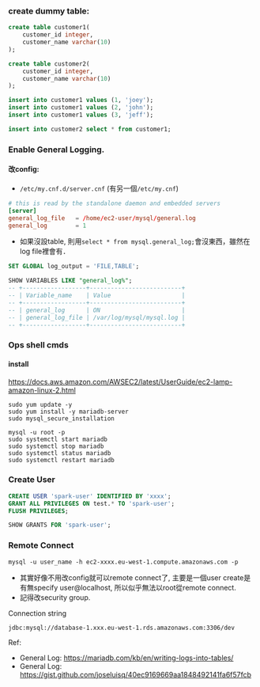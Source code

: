 
### create dummy table:
```sql
create table customer1(
    customer_id integer,
    customer_name varchar(10)
);

create table customer2(
    customer_id integer,
    customer_name varchar(10)
);

insert into customer1 values (1, 'joey');
insert into customer1 values (2, 'john');
insert into customer1 values (3, 'jeff');

insert into customer2 select * from customer1;
```


### Enable General Logging.
#### 改config: 
- `/etc/my.cnf.d/server.cnf` (有另一個`/etc/my.cnf`)
```conf
# this is read by the standalone daemon and embedded servers
[server]
general_log_file   = /home/ec2-user/mysql/general.log
general_log        = 1
```

- 如果沒設table, 則用`select * from mysql.general_log;`會沒東西，雖然在log file裡會有．
```sql
SET GLOBAL log_output = 'FILE,TABLE';

SHOW VARIABLES LIKE "general_log%";
-- +------------------+--------------------------+
-- | Variable_name    | Value                    |
-- +------------------+--------------------------+
-- | general_log      | ON                       |
-- | general_log_file | /var/log/mysql/mysql.log |
-- +------------------+--------------------------+
```

### Ops shell cmds

#### install
https://docs.aws.amazon.com/AWSEC2/latest/UserGuide/ec2-lamp-amazon-linux-2.html
```shell
sudo yum update -y
sudo yum install -y mariadb-server
sudo mysql_secure_installation
```

```shell
mysql -u root -p
sudo systemctl start mariadb
sudo systemctl stop mariadb
sudo systemctl status mariadb
sudo systemctl restart mariadb
```

### Create User
```sql
CREATE USER 'spark-user' IDENTIFIED BY 'xxxx';
GRANT ALL PRIVILEGES ON test.* TO 'spark-user';
FLUSH PRIVILEGES;

SHOW GRANTS FOR 'spark-user';
```

### Remote Connect
```
mysql -u user_name -h ec2-xxxx.eu-west-1.compute.amazonaws.com -p
```
- 其實好像不用改config就可以remote connect了, 主要是一個user create是有無specify user@localhost, 所以似乎無法以root從remote connect. 
- 記得改security group. 

Connection string
```
jdbc:mysql://database-1.xxx.eu-west-1.rds.amazonaws.com:3306/dev
```

Ref:
- General Log: https://mariadb.com/kb/en/writing-logs-into-tables/
- General Log: https://gist.github.com/joseluisq/40ec9169669aa1848492141fa6f57fcb